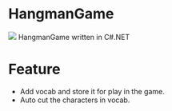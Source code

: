 # HangmanGame
![](http://i.imgur.com/S6OfMjE.png)<return>
HangmanGame written in C#.NET
# Feature 
- Add vocab and store it for play in the game.
- Auto cut the characters in vocab.
